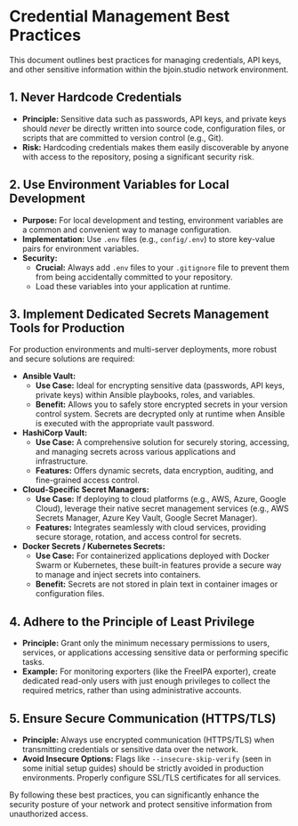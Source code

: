 # Credential Management Best Practices

This document outlines best practices for managing credentials, API keys, and other sensitive information within the bjoin.studio network environment.

## 1. Never Hardcode Credentials

*   **Principle:** Sensitive data such as passwords, API keys, and private keys should *never* be directly written into source code, configuration files, or scripts that are committed to version control (e.g., Git).
*   **Risk:** Hardcoding credentials makes them easily discoverable by anyone with access to the repository, posing a significant security risk.

## 2. Use Environment Variables for Local Development

*   **Purpose:** For local development and testing, environment variables are a common and convenient way to manage configuration.
*   **Implementation:** Use `.env` files (e.g., `config/.env`) to store key-value pairs for environment variables.
*   **Security:**
    *   **Crucial:** Always add `.env` files to your `.gitignore` file to prevent them from being accidentally committed to your repository.
    *   Load these variables into your application at runtime.

## 3. Implement Dedicated Secrets Management Tools for Production

For production environments and multi-server deployments, more robust and secure solutions are required:

*   **Ansible Vault:**
    *   **Use Case:** Ideal for encrypting sensitive data (passwords, API keys, private keys) within Ansible playbooks, roles, and variables.
    *   **Benefit:** Allows you to safely store encrypted secrets in your version control system. Secrets are decrypted only at runtime when Ansible is executed with the appropriate vault password.
*   **HashiCorp Vault:**
    *   **Use Case:** A comprehensive solution for securely storing, accessing, and managing secrets across various applications and infrastructure.
    *   **Features:** Offers dynamic secrets, data encryption, auditing, and fine-grained access control.
*   **Cloud-Specific Secret Managers:**
    *   **Use Case:** If deploying to cloud platforms (e.g., AWS, Azure, Google Cloud), leverage their native secret management services (e.g., AWS Secrets Manager, Azure Key Vault, Google Secret Manager).
    *   **Features:** Integrates seamlessly with cloud services, providing secure storage, rotation, and access control for secrets.
*   **Docker Secrets / Kubernetes Secrets:**
    *   **Use Case:** For containerized applications deployed with Docker Swarm or Kubernetes, these built-in features provide a secure way to manage and inject secrets into containers.
    *   **Benefit:** Secrets are not stored in plain text in container images or configuration files.

## 4. Adhere to the Principle of Least Privilege

*   **Principle:** Grant only the minimum necessary permissions to users, services, or applications accessing sensitive data or performing specific tasks.
*   **Example:** For monitoring exporters (like the FreeIPA exporter), create dedicated read-only users with just enough privileges to collect the required metrics, rather than using administrative accounts.

## 5. Ensure Secure Communication (HTTPS/TLS)

*   **Principle:** Always use encrypted communication (HTTPS/TLS) when transmitting credentials or sensitive data over the network.
*   **Avoid Insecure Options:** Flags like `--insecure-skip-verify` (seen in some initial setup guides) should be strictly avoided in production environments. Properly configure SSL/TLS certificates for all services.

By following these best practices, you can significantly enhance the security posture of your network and protect sensitive information from unauthorized access.
